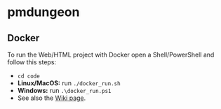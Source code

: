 # pmdungeon

## Docker

To run the Web/HTML project with Docker open a Shell/PowerShell and follow this steps:
- `cd code`
- **Linux/MacOS:** run `./docker_run.sh`
- **Windows:** run `.\docker_run.ps1`
- See also the [Wiki page](https://github.com/PM-Dungeon/pmdungeon/wiki/Hinweise-zum-Docker).
